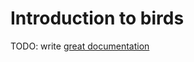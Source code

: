 # Introduction to birds

TODO: write [great documentation](http://jacobian.org/writing/what-to-write/)
